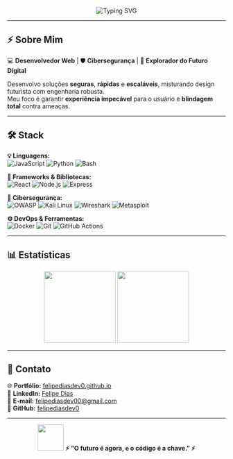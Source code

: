 <!-- Banner Cyberpunk Animado -->
<p align="center">
  <img src="https://readme-typing-svg.demolab.com?font=Share+Tech+Mono&size=28&duration=4000&pause=1000&color=FF00E4&center=true&vCenter=true&width=850&lines=%F0%9F%94%90+Bem-vindo+ao+Mainframe+do+Felipe+Dias+%F0%9F%94%90;Desenvolvedor+Web+Full+Stack;Especialista+em+Ciberseguran%C3%A7a;Performance+%26+Prote%C3%A7%C3%A3o+em+Primeiro+Lugar;Interface+100%25+Neon" alt="Typing SVG">
</p>

---

## ⚡ Sobre Mim
💻 **Desenvolvedor Web** | 🛡 **Cibersegurança** | 🌌 **Explorador do Futuro Digital**

Desenvolvo soluções **seguras**, **rápidas** e **escaláveis**, misturando design futurista com engenharia robusta.  
Meu foco é garantir **experiência impecável** para o usuário e **blindagem total** contra ameaças.

---

## 🛠️ Stack

**💡 Linguagens:**  
![JavaScript](https://img.shields.io/badge/JavaScript-0a0a0a?style=for-the-badge&logo=javascript&logoColor=F7DF1E)
![Python](https://img.shields.io/badge/Python-0a0a0a?style=for-the-badge&logo=python&logoColor=3776AB)
![Bash](https://img.shields.io/badge/Bash-0a0a0a?style=for-the-badge&logo=gnubash&logoColor=4EAA25)

**🧩 Frameworks & Bibliotecas:**  
![React](https://img.shields.io/badge/React-0a0a0a?style=for-the-badge&logo=react&logoColor=61DAFB)
![Node.js](https://img.shields.io/badge/Node.js-0a0a0a?style=for-the-badge&logo=nodedotjs&logoColor=339933)
![Express](https://img.shields.io/badge/Express-0a0a0a?style=for-the-badge&logo=express&logoColor=white)

**🔐 Cibersegurança:**  
![OWASP](https://img.shields.io/badge/OWASP-0a0a0a?style=for-the-badge&logo=owasp&logoColor=white)
![Kali Linux](https://img.shields.io/badge/Kali%20Linux-0a0a0a?style=for-the-badge&logo=kalilinux&logoColor=blue)
![Wireshark](https://img.shields.io/badge/Wireshark-0a0a0a?style=for-the-badge&logo=wireshark&logoColor=1679A7)
![Metasploit](https://img.shields.io/badge/Metasploit-0a0a0a?style=for-the-badge&logo=metasploit&logoColor=FF00E4)

**⚙ DevOps & Ferramentas:**  
![Docker](https://img.shields.io/badge/Docker-0a0a0a?style=for-the-badge&logo=docker&logoColor=2496ED)
![Git](https://img.shields.io/badge/Git-0a0a0a?style=for-the-badge&logo=git&logoColor=F05032)
![GitHub Actions](https://img.shields.io/badge/GitHub%20Actions-0a0a0a?style=for-the-badge&logo=githubactions&logoColor=2088FF)

---

## 📊 Estatísticas

<p align="center">
  <img src="https://github-readme-streak-stats.herokuapp.com/?user=felipediasdev0&theme=highcontrast&ring=FF00E4&fire=00FFF7&currStreakLabel=00FFF7" height="165"/>
  <img src="https://github-readme-stats.vercel.app/api/top-langs/?username=felipediasdev0&layout=compact&title_color=FF00E4&text_color=FFFFFF&bg_color=0a0a0a&icon_color=00FFF7" height="165"/>
</p>

---

## 📡 Contato
🌐 **Portfólio:** [felipediasdev0.github.io](https://felipediasdev0.github.io/)  
💼 **LinkedIn:** [Felipe Dias](https://linkedin.com/in/felipediasdev00)  
📧 **E-mail:** [felipediasdev00@gmail.com](mailto:felipediasdev00@gmail.com)  
🐙 **GitHub:** [felipediasdev0](https://github.com/felipediasdev0)

---

<p align="center">
  <img src="https://media.giphy.com/media/xT1XGNBG2dYlYq3nNS/giphy.gif" width="60">  
  <strong>⚡ “O futuro é agora, e o código é a chave.” ⚡</strong>
</p>
